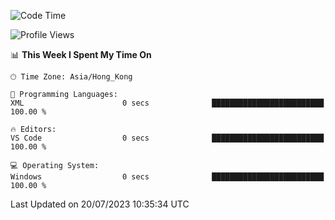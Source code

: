 <!--START_SECTION:waka-->
![Code Time](http://img.shields.io/badge/Code%20Time-58%20hrs%2054%20mins-blue)

![Profile Views](http://img.shields.io/badge/Profile%20Views-0-blue)

📊 **This Week I Spent My Time On** 

```text
🕑︎ Time Zone: Asia/Hong_Kong

💬 Programming Languages: 
XML                      0 secs              █████████████████████████   100.00 % 

🔥 Editors: 
VS Code                  0 secs              █████████████████████████   100.00 % 

💻 Operating System: 
Windows                  0 secs              █████████████████████████   100.00 % 
```


 Last Updated on 20/07/2023 10:35:34 UTC
<!--END_SECTION:waka-->
